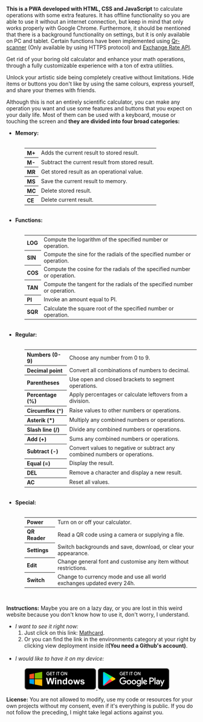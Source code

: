 <strong>This is a PWA developed with HTML, CSS and JavaScript</strong> to calculate operations with some extra features. It has offline functionality so you are able to use it without an internet connection, but keep in mind that only works properly with Google Chrome. Furthermore, it should be mentioned that there is a background functionality on settings, but it is only available on PC and tablet. Certain functions have been implemented using <a href="https://github.com/nimiq/qr-scanner">Qr-scanner</a> (Only available by using HTTPS protocol) and <a href="https://www.exchangerate-api.com/">Exchange Rate API</a>. 

Get rid of your boring old calculator and enhance your math operations, through a fully customizable experience with a ton of extra utilities.

Unlock your artistic side being completely creative without limitations. Hide items or buttons you don't like by using the same colours, express yourself, and share your themes with friends.

Although this is not an entirely scientific calculator, you can make any operation you want and use some features and buttons that you expect on your daily life. Most of them can be used with a keyboard, mouse or touching the screen and <strong>they are divided into four broad categories:</strong>

<ul>
    <li>
        <strong>Memory:</strong>
        <ol>
        </br>
            <table>
                <tr>
                    <th>M+</th>
                    <td>Adds the current result to stored result.</td>
                </tr>
                <tr>
                    <th>M-</th>
                    <td>Subtract the current result from stored result.</td>
                </tr>
                <tr>
                    <th>MR</th>
                    <td>Get stored result as an operational value.</td>
                </tr>
                <tr>
                    <th>MS</th>
                    <td>Save the current result to memory.</td>
                </tr>
                <tr>
                    <th>MC</th>
                    <td>Delete stored result.</td>
                </tr>
                <tr>
                    <th>CE</th>
                    <td>Delete current result.</td>
                </tr>
            </table>
        </ol>
    </li>
    </br>
    <li>
        <strong>Functions:</strong>
        <ol>
        </br>
            <table>
                <tr>
                    <th>LOG</th>
                    <td>Compute the logarithm of the specified number or operation.</td>
                </tr>
                <tr>
                    <th>SIN</th>
                     <td>Compute the sine for the radials of the specified number or operation.</td>
                </tr>
                <tr>
                    <th>COS</th>
                     <td>Compute the cosine for the radials of the specified number or operation.</td>
                </tr>
                <tr>
                    <th>TAN</th>
                    <td>Compute the tangent for the radials of the specified number or operation.</td>
                </tr>
                <tr>
                    <th>PI</th>
                    <td>Invoke an amount equal to PI.</td>
                </tr>
                <tr>
                    <th>SQR</th>
                    <td>Calculate the square root of the specified number or operation.</td>
                </tr>
            </table>
        </ol>
    </li>
    </br>
    <li>
        <strong>Regular:</strong>
        <ol>
        </br>
            <table>
                <tr>
                    <th>Numbers (0-9)</th>
                    <td>Choose any number from 0 to 9.</td>
                </tr>
                <tr>
                    <th>Decimal point</th>
                    <td>Convert all combinations of numbers to decimal.</td>
                </tr>
                <tr>
                    <th>Parentheses</th>
                    <td>Use open and closed brackets to segment operations.</td>
                </tr>
                <tr>
                    <th>Percentage (%) </th>
                    <td>Apply percentages or calculate leftovers from a division.</td>
                </tr>
                <tr>
                    <th>Circumflex (^)</th>
                    <td>Raise values to other numbers or operations.</td>
                </tr>
                <tr>
                    <th>Asterik (*)</th>
                    <td>Multiply any combined numbers or operations.</td>
                </tr>
                <tr>
                    <th>Slash line (/)</th>
                    <td>Divide any combined numbers or operations.</td>
                </tr>
                <tr>
                    <th>Add (+)</th>
                    <td>Sums any combined numbers or operations.</td>
                </tr>
                <tr>
                    <th>Subtract (-)</th>
                    <td>Convert values to negative or subtract any combined numbers or operations.</td>
                </tr>
                <tr>
                    <th>Equal (=)</th>
                    <td>Display the result.</td>
                </tr>
                <tr>
                    <th>DEL</th>
                    <td>Remove a character and display a new result.</td>
                </tr>
                <tr>
                    <th>AC</th>
                    <td>Reset all values.</td>
                </tr>
            </table>
        </ol>
    </li>
    </br>
    <li>
        <strong>Special:</strong>
         <ol>
        </br>
            <table>
                <tr>
                    <th>Power</th>
                    <td>Turn on or off your calculator.</td>
                </tr>
                <tr>
                    <th>QR Reader</th>
                    <td>Read a QR code using a camera or supplying a file.</td>
                </tr>
                <tr>
                    <th>Settings</th>
                    <td>Switch backgrounds and save, download, or clear your appearance.</td>
                </tr>
                <tr>
                    <th>Edit</th>
                    <td>Change general font and customise any item without restrictions.</td>
                </tr>
                <tr>
                    <th>Switch</th>
                    <td>Change to currency mode and use all world exchanges updated every 24h.</td>
                </tr>
            </table>
        </ol>
        </br>
    </li>
</ul>

<strong>Instructions:</strong> Maybe you are on a lazy day, or you are lost in this weird website because you don't know how to use it, don't worry, I understand.
<ul>
    <li>
        <em>I want to see it right now:</em>
        <ol>
            <li>Just click on this link: <a href="https://yarduon.com/mathcard/">Mathcard</a>.</li>
            <li>Or you can find the link in the environments category at your right by clicking view deployment inside it<strong>(You need a Github's account)</strong>.</li>
        </ol>
    </li>
    </br>
    <li>
        <em>I would like to have it on my device:</em>
        <ol>
            </br>
            <a href="https://apps.microsoft.com/store/detail/mathcard/9P26TJJC8P3G?hl=en">
                <img alt="Windows badge" src="./img/pwa/badges/windows_en.png" />
            </a>
            <a href="https://play.google.com/store/apps/details?id=mathcard.twa&hl=en">
                <img alt="Android badge" src="./img/pwa/badges/android_en.png" />
            </a> 
        </ol>
    </li>
</ul>

<strong>License:</strong> You are not allowed to modify, use my code or resources for your own projects without my consent, even if it's everything is public. If you do not follow the preceding, I might take legal actions against you.
